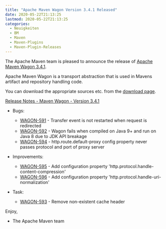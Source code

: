 ```yaml
---
title: "Apache Maven Wagon Version 3.4.1 Released"
date: 2020-05-22T21:13:25
lastmod: 2020-05-22T21:13:25
categories:
  - Neuigkeiten
  - BM
  - Maven
  - Maven-Plugins
  - Maven-Plugin-Releases
---
```

The Apache Maven team is pleased to announce the release of 
[Apache Maven Wagon 3.4.1](https://maven.apache.org/wagon/).

Apache Maven Wagon is a transport abstraction that is used in Mavens
artifact and repository handling code.

You can download the appropriate sources etc. from the [download page](https://maven.apache.org/wagon/download.cgi).

<!-- more -->

[Release Notes - Maven Wagon - Version 3.4.1](https://issues.apache.org/jira/secure/ReleaseNote.jspa?projectId=12318122&version=12348210)

* Bugs:

  * [WAGON-591](https://issues.apache.org/jira/browse/WAGON-591) - Transfer event is not restarted when request is redirected
  * [WAGON-592](https://issues.apache.org/jira/browse/WAGON-592) - Wagon fails when compiled on Java 9+ and run on Java 8 due to JDK API breakage
  * [WAGON-594](https://issues.apache.org/jira/browse/WAGON-594) - http.route.default-proxy config property never passes protocol and port of proxy server

* Improvements:

  * [WAGON-595](https://issues.apache.org/jira/browse/WAGON-595) - Add configuration property 'http.protocol.handle-content-compression'
  * [WAGON-596](https://issues.apache.org/jira/browse/WAGON-596) - Add configuration property 'http.protocol.handle-uri-normalization'

* Task:

  * [WAGON-593](https://issues.apache.org/jira/browse/WAGON-593) - Remove non-existent cache header


Enjoy,

- The Apache Maven team

